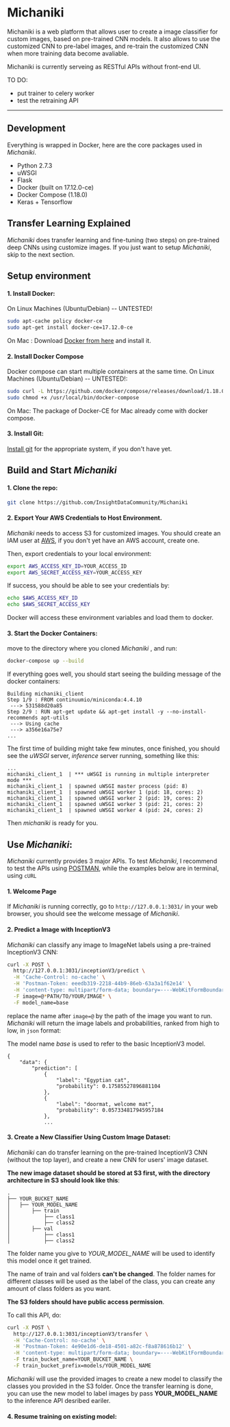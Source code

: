 # Michaniki
Michaniki is a web platform that allows user to create a image classifier for custom images, based on pre-trained CNN models. It also allows to use the customized CNN to pre-label images, and re-train the customized CNN when more training data become avaliable.

Michaniki is currently serveing as RESTful APIs without front-end UI.

TO DO:
* put trainer to celery worker
* test the retraining API

---
## Development
Everything is wrapped in Docker, here are the core packages used in *Michaniki*.
* Python 2.7.3
* uWSGI
* Flask
* Docker (built on 17.12.0-ce)
* Docker Compose (1.18.0)
* Keras + Tensorflow

## Transfer Learning Explained
*Michaniki* does transfer learning and fine-tuning (two steps) on pre-trained deep CNNs using customize images. If you just want to setup *Michaniki*, skip to the next section.

## Setup environment
#### 1. Install Docker:
On Linux Machines (Ubuntu/Debian) -- UNTESTED!

```bash
sudo apt-cache policy docker-ce
sudo apt-get install docker-ce=17.12.0-ce
```

On Mac :
Download [Docker from here](https://store.docker.com/editions/community/docker-ce-desktop-mac) and install it.

#### 2. Install Docker Compose
Docker compose can start multiple containers at the same time.
On Linux Machines (Ubuntu/Debian)  -- UNTESTED!:

```bash
sudo curl -L https://github.com/docker/compose/releases/download/1.18.0/docker-compose-$(uname -s)-$(uname -m) -o /usr/local/bin/docker-compose
sudo chmod +x /usr/local/bin/docker-compose
```

On Mac:
The package of Docker-CE for Mac already come with docker compose.

#### 3. Install Git:
[Install git](https://git-scm.com/downloads) for the appropriate system, if you don't have yet.

## Build and Start *Michaniki*
#### 1. Clone the repo:

```bash
git clone https://github.com/InsightDataCommunity/Michaniki
```

#### 2. Export Your AWS Credentials to Host Environment.
*Michaniki* needs to access S3 for customized images. You should create an IAM user at [AWS](https://aws.amazon.com/), if you don't yet have an AWS account, create one.

Then, export credentials to your local environment:
```bash
export AWS_ACCESS_KEY_ID=YOUR_ACCESS_ID
export AWS_SECRET_ACCESS_KEY=YOUR_ACCESS_KEY
```

If success, you should be able to see your credentials by:

```bash
echo $AWS_ACCESS_KEY_ID
echo $AWS_SECRET_ACCESS_KEY
```

Docker will access these environment variables and load them to docker.

#### 3. Start the Docker Containers:
move to the directory where you cloned *Michaniki* , and run:
```bash
docker-compose up --build
```

If everything goes well, you should start seeing the building message of the docker containers:
```
Building michaniki_client
Step 1/9 : FROM continuumio/miniconda:4.4.10
 ---> 531588d20a85
Step 2/9 : RUN apt-get update && apt-get install -y --no-install-recommends apt-utils
 ---> Using cache
 ---> a356e16a75e7
...
```

The first time of building might take few minutes, once finished, you should see the *uWSGI* server, *inference* server running, something like this:
```
...
michaniki_client_1  | *** uWSGI is running in multiple interpreter mode ***
michaniki_client_1  | spawned uWSGI master process (pid: 8)
michaniki_client_1  | spawned uWSGI worker 1 (pid: 18, cores: 2)
michaniki_client_1  | spawned uWSGI worker 2 (pid: 19, cores: 2)
michaniki_client_1  | spawned uWSGI worker 3 (pid: 21, cores: 2)
michaniki_client_1  | spawned uWSGI worker 4 (pid: 24, cores: 2)
```

Then *michaniki* is ready for you.

## Use *Michaniki*:
*Michaniki* currently provides 3 major APIs. To test *Michaniki*, I recommend to test the APIs using [POSTMAN](https://www.getpostman.com/), while the examples below are in terminal, using `cURL`

#### 1. Welcome Page
If *Michaniki* is running correctly, go to `http://127.0.0.1:3031/` in your web browser, you should see the welcome message of *Michaniki*.

#### 2. Predict a Image with InceptionV3
*Michaniki* can classify any image to ImageNet labels using a pre-trained InceptionV3 CNN:

```bash
curl -X POST \
  http://127.0.0.1:3031/inceptionV3/predict \
  -H 'Cache-Control: no-cache' \
  -H 'Postman-Token: eeedb319-2218-44b9-86eb-63a3a1f62e14' \
  -H 'content-type: multipart/form-data; boundary=----WebKitFormBoundary7MA4YWxkTrZu0gW' \
  -F image=@*PATH/TO/YOUR/IMAGE* \
  -F model_name=base
```

replace the name after ``` image=@ ``` by the path of the image you want to run. *Michaniki* will return the image labels and probabilities, ranked from high to low, in `json` format:

The model name *base* is used to refer to the basic InceptionV3 model.

```
{
    "data": {
        "prediction": [
            {
                "label": "Egyptian cat",
                "probability": 0.17585527896881104
            },
            {
                "label": "doormat, welcome mat",
                "probability": 0.057334817945957184
            },
			...
```

#### 3. Create a New Classifier Using Custom Image Dataset:
*Michaniki* can do transfer learning on the pre-trained InceptionV3 CNN (without the top layer), and create a new CNN for users' image dataset.

**The new image dataset should be stored at S3 first, with the directory architecture in S3 should look like this**:
```
.
├── YOUR_BUCKET_NAME
│   ├── YOUR_MODEL_NAME
│   	├── train
│   		├── class1
│   		├── class2
│   	├── val
│   		├── class1
│   		├── class2
```

The folder name you give to *YOUR_MODEL_NAME* will be used to identify this model once it get trained.

The name of train and val folders **can't be changed**. The folder names for different classes will be used as the label of the class, you can create any amount of class folders as you want.

**The S3 folders should have public access permission**.

To call this API, do:
```bash
curl -X POST \
  http://127.0.0.1:3031/inceptionV3/transfer \
  -H 'Cache-Control: no-cache' \
  -H 'Postman-Token: 4e90e1d6-de18-4501-a82c-f8a878616b12' \
  -H 'content-type: multipart/form-data; boundary=----WebKitFormBoundary7MA4YWxkTrZu0gW' \
  -F train_bucket_name=YOUR_BUCKET_NAME \
  -F train_bucket_prefix=models/YOUR_MODEL_NAME
```
*Michaniki* will use the provided images to create a new model to classify the classes you provided in the S3 folder. Once the transfer learning is done, you can use the new model to label images by pass **YOUR_MODEL_NAME** to the inference API desribed eariler.

#### 4. Resume training on existing model:

